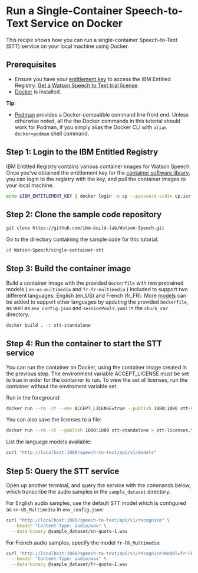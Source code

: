 # Run a Single-Container Speech-to-Text Service on Docker

This recipe shows how you can run a single-container Speech-to-Text (STT) service on your local machine using Docker.

## Prerequisites

- Ensure you have your [entitlement key](https://myibm.ibm.com/products-services/containerlibrary) to access the IBM Entitled Registry. [Get a Watson Speech to Text trial license](https://www.ibm.com/account/reg/us-en/subscribe?formid=urx-51754).
- [Docker](https://docs.docker.com/get-docker/) is installed.

**Tip**:

- [Podman](https://podman.io/getting-started/installation) provides a Docker-compatible command line front end. Unless otherwise noted, all the the Docker commands in this tutorial should work for Podman, if you simply alias the Docker CLI with `alias docker=podman` shell command.

## Step 1: Login to the IBM Entitled Registry

IBM Entitled Registry contains various container images for Watson Speech. Once you've obtained the entitlement key for the [container software library](https://myibm.ibm.com/products-services/containerlibrary), you can login to the registry with the key, and pull the container images to your local machine.

```sh
echo $IBM_ENTITLEMENT_KEY | docker login -u cp --password-stdin cp.icr.io
```

## Step 2: Clone the sample code repository

```sh
git clone https://github.com/ibm-build-lab/Watson-Speech.git
```

Go to the directory containing the sample code for this tutorial.

```sh
cd Watson-Speech/single-container-stt
```

## Step 3: Build the container image

Build a container image with the provided `Dockerfile` with two pretrained models ( `en-us-multimedia` and `fr-fr-multimedia` ) included to support two different languages: English (en_US) and French (fr_FR). More [models](https://www.ibm.com/docs/en/watson-libraries?topic=home-models-catalog) can be added to support other languages by updating the provided `Dockerfile`, as well as `env_config.json` and `sessionPools.yaml` in the `chuck_var` directory.

```sh
docker build . -t stt-standalone
```

## Step 4: Run the container to start the STT service

You can run the container on Docker, using the container image created in the previous step. The environment variable ACCEPT_LICENSE must be set to true in order for the container to run. To view the set of licenses, run the container without the enviroment variable set.

Run in the foreground:

```sh
docker run --rm -it --env ACCEPT_LICENSE=true --publish 1080:1080 stt-standalone
```

You can also save the licenses to a file:

```sh
docker run --rm -it --publish 1080:1080 stt-standalone > stt-licenses.txt
```

List the language models available:

```sh
curl "http://localhost:1080/speech-to-text/api/v1/models"
```

## Step 5: Query the STT service

Open up another terminal, and query the service with the commands below, which transcribe the audio samples in the `sample_dataset` directory.

For English audio samples, use the default STT model which is configured as `en-US_Multimedia` in `env_config.json`:

```sh
curl "http://localhost:1080/speech-to-text/api/v1/recognize" \
  --header "Content-Type: audio/wav" \
  --data-binary @sample_dataset/en-quote-1.wav
```

For French audio samples, specify the model `fr-FR_Multimedia`:

```sh
curl "http://localhost:1080/speech-to-text/api/v1/recognize?model=fr-FR_Multimedia" \
  --header "Content-Type: audio/wav" \
  --data-binary @sample_dataset/fr-quote-1.wav
```
